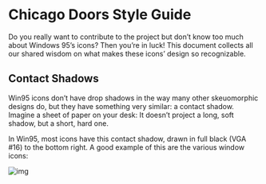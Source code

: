 # Chicago Doors Style Guide

Do you really want to contribute to the project but don’t know too much about Windows 95’s icons? Then you’re in luck! This document collects all our shared wisdom on what makes these icons’ design so recognizable.

## Contact Shadows

Win95 icons don’t have drop shadows in the way many other skeuomorphic designs do, but they have something very similar: a contact shadow. Imagine a sheet of paper on your desk: It doesn’t project a long, soft shadow, but a short, hard one.

In Win95, most icons have this contact shadow, drawn in full black (VGA #16) to the bottom right. A good example of this are the various window icons:

![img](https://win98icons.alexmeub.com/icons/png/accessibility_two_windows.png)

